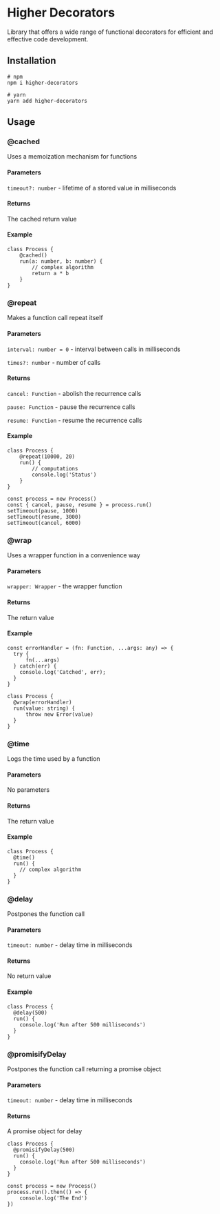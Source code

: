 # Higher Decorators

Library that offers a wide range of functional decorators for efficient and effective code development.

## Installation

```
# npm
npm i higher-decorators

# yarn
yarn add higher-decorators
```

## Usage

### @cached

Uses a memoization mechanism for functions

#### Parameters

`timeout?: number` - lifetime of a stored value in milliseconds

#### Returns

The cached return value

#### Example

```
class Process {
    @cached()
    run(a: number, b: number) {
        // complex algorithm
        return a * b
    }
}
```


### @repeat 

Makes a function call repeat itself

#### Parameters

`interval: number = 0` - interval between calls in milliseconds

`times?: number` - number of calls

#### Returns

`cancel: Function` - abolish the recurrence calls 

`pause: Function` - pause the recurrence calls

`resume: Function` - resume the recurrence calls

#### Example

```
class Process {
    @repeat(10000, 20)
    run() {
        // computations
        console.log('Status')
    }
}

const process = new Process()
const { cancel, pause, resume } = process.run()
setTimeout(pause, 1000)
setTimeout(resume, 3000)
setTimeout(cancel, 6000)
```


### @wrap

Uses a wrapper function in a convenience way

#### Parameters

`wrapper: Wrapper` - the wrapper function

#### Returns

The return value

#### Example

```
const errorHandler = (fn: Function, ...args: any) => {
  try {
      fn(...args)
  } catch(err) {
    console.log('Catched', err);
  }
}

class Process {
  @wrap(errorHandler)
  run(value: string) {
      throw new Error(value)
  }
}
```


### @time

Logs the time used by a function

#### Parameters

No parameters

#### Returns

The return value

#### Example

```
class Process {
  @time()
  run() {
    // complex algorithm
  }
}
```

### @delay

Postpones the function call

#### Parameters

`timeout: number` - delay time in milliseconds

#### Returns

No return value

#### Example

```
class Process {
  @delay(500)
  run() {
    console.log('Run after 500 milliseconds')
  }
}
```

### @promisifyDelay

Postpones the function call returning a promise object

#### Parameters

`timeout: number` - delay time in milliseconds

#### Returns

A promise object for delay

```
class Process {
  @promisifyDelay(500)
  run() {
    console.log('Run after 500 milliseconds')
  }
}

const process = new Process()
process.run().then(() => {
    console.log('The End')
})
```
